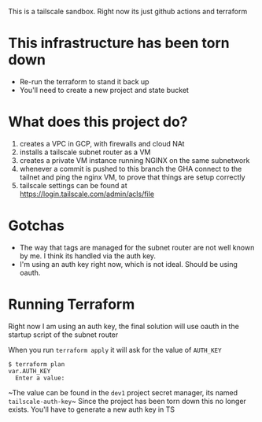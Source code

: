 This is a tailscale sandbox. Right now its just github actions and terraform

# This infrastructure has been torn down
- Re-run the terraform to stand it back up
- You'll need to create a new project and state bucket

# What does this project do?
1. creates a VPC in GCP, with firewalls and cloud NAt
2. installs a tailscale subnet router as a VM
3. creates a private VM instance running NGINX on the same subnetwork
4. whenever a commit is pushed to this branch the GHA connect to the tailnet and ping the nginx VM, to prove that things are setup correctly
5. tailscale settings can be found at https://login.tailscale.com/admin/acls/file

# Gotchas
- The way that tags are managed for the subnet router are not well known by me. I think its handled via the auth key.
- I'm using an auth key right now, which is not ideal. Should be using oauth.

# Running Terraform

Right now I am using an auth key, the final solution will use oauth in the startup script of the subnet router

When you run `terraform apply` it will ask for the value of `AUTH_KEY`
```
$ terraform plan
var.AUTH_KEY
  Enter a value: 
```

~The value can be found in the `dev1` project secret manager, its named `tailscale-auth-key`~
Since the project has been torn down this no longer exists. You'll have to generate a new auth key in TS

